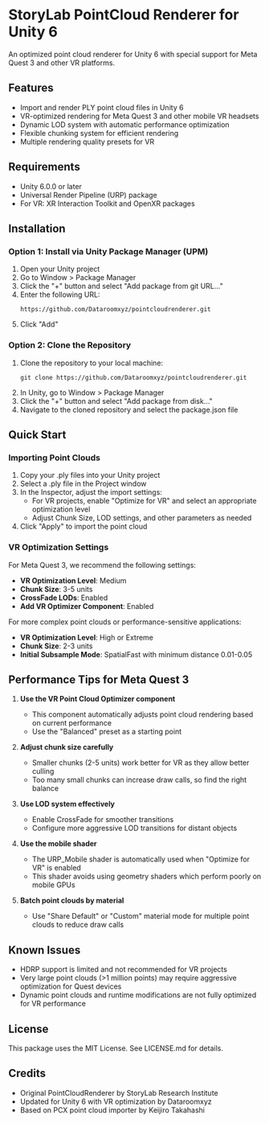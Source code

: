 # StoryLab PointCloud Renderer for Unity 6

An optimized point cloud renderer for Unity 6 with special support for Meta Quest 3 and other VR platforms.

## Features

- Import and render PLY point cloud files in Unity 6
- VR-optimized rendering for Meta Quest 3 and other mobile VR headsets
- Dynamic LOD system with automatic performance optimization
- Flexible chunking system for efficient rendering
- Multiple rendering quality presets for VR

## Requirements

- Unity 6.0.0 or later
- Universal Render Pipeline (URP) package
- For VR: XR Interaction Toolkit and OpenXR packages

## Installation

### Option 1: Install via Unity Package Manager (UPM)

1. Open your Unity project
2. Go to Window > Package Manager
3. Click the "+" button and select "Add package from git URL..."
4. Enter the following URL:
   ```
   https://github.com/Dataroomxyz/pointcloudrenderer.git
   ```
5. Click "Add"

### Option 2: Clone the Repository

1. Clone the repository to your local machine:
   ```
   git clone https://github.com/Dataroomxyz/pointcloudrenderer.git
   ```
2. In Unity, go to Window > Package Manager
3. Click the "+" button and select "Add package from disk..."
4. Navigate to the cloned repository and select the package.json file

## Quick Start

### Importing Point Clouds

1. Copy your .ply files into your Unity project
2. Select a .ply file in the Project window
3. In the Inspector, adjust the import settings:
   - For VR projects, enable "Optimize for VR" and select an appropriate optimization level
   - Adjust Chunk Size, LOD settings, and other parameters as needed
4. Click "Apply" to import the point cloud

### VR Optimization Settings

For Meta Quest 3, we recommend the following settings:

- **VR Optimization Level**: Medium
- **Chunk Size**: 3-5 units
- **CrossFade LODs**: Enabled
- **Add VR Optimizer Component**: Enabled

For more complex point clouds or performance-sensitive applications:

- **VR Optimization Level**: High or Extreme
- **Chunk Size**: 2-3 units
- **Initial Subsample Mode**: SpatialFast with minimum distance 0.01-0.05

## Performance Tips for Meta Quest 3

1. **Use the VR Point Cloud Optimizer component**
   - This component automatically adjusts point cloud rendering based on current performance
   - Use the "Balanced" preset as a starting point

2. **Adjust chunk size carefully**
   - Smaller chunks (2-5 units) work better for VR as they allow better culling
   - Too many small chunks can increase draw calls, so find the right balance

3. **Use LOD system effectively**
   - Enable CrossFade for smoother transitions
   - Configure more aggressive LOD transitions for distant objects

4. **Use the mobile shader**
   - The URP_Mobile shader is automatically used when "Optimize for VR" is enabled
   - This shader avoids using geometry shaders which perform poorly on mobile GPUs

5. **Batch point clouds by material**
   - Use "Share Default" or "Custom" material mode for multiple point clouds to reduce draw calls

## Known Issues

- HDRP support is limited and not recommended for VR projects
- Very large point clouds (>1 million points) may require aggressive optimization for Quest devices
- Dynamic point clouds and runtime modifications are not fully optimized for VR performance

## License

This package uses the MIT License. See LICENSE.md for details.

## Credits

- Original PointCloudRenderer by StoryLab Research Institute
- Updated for Unity 6 with VR optimization by Dataroomxyz
- Based on PCX point cloud importer by Keijiro Takahashi
